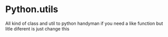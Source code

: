 # Python.utils
All kind of class and util to python handyman
if you need a like function but litle diferent is just change this
